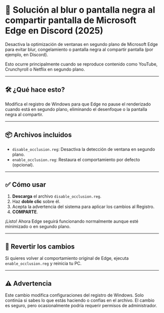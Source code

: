 # 🔧 Solución al blur o pantalla negra al compartir pantalla de Microsoft Edge en Discord (2025)

Desactiva la optimización de ventanas en segundo plano de Microsoft Edge para evitar blur, congelamiento o pantalla negra al compartir pantalla (por ejemplo, en Discord).

Esto ocurre principalmente cuando se reproduce contenido como YouTube, Crunchyroll o Netflix en segundo plano.

---

## 🛠️ ¿Qué hace esto?

Modifica el registro de Windows para que Edge no pause el renderizado cuando está en segundo plano, eliminando el desenfoque o la pantalla negra al compartir.

---

## 📦 Archivos incluidos

- `disable_occlusion.reg`: Desactiva la detección de ventana en segundo plano.
- `enable_occlusion.reg`: Restaura el comportamiento por defecto (opcional).

---

## ✅ Cómo usar

1. **Descarga** el archivo `disable_occlusion.reg`.
2. Haz **doble clic** sobre él.
3. Acepta la advertencia del sistema para aplicar los cambios al Registro.
4. **COMPARTE**.

¡Listo! Ahora Edge seguirá funcionando normalmente aunque esté minimizado o en segundo plano.

---

## 🧯 Revertir los cambios

Si quieres volver al comportamiento original de Edge, ejecuta `enable_occlusion.reg` y reinicia tu PC.

---

## ⚠️ Advertencia

Este cambio modifica configuraciones del registro de Windows. 
Solo continúa si sabes lo que estás haciendo o confías en el archivo. 
El cambio es seguro, pero ocasionalmente podría requerir permisos de administrador.
